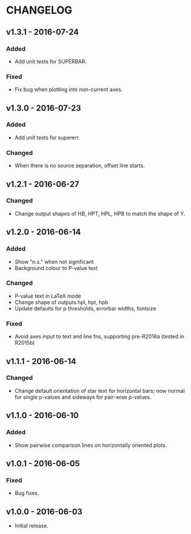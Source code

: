 CHANGELOG
=========

## v1.3.1 - 2016-07-24
### Added
- Add unit tests for SUPERBAR.
### Fixed
- Fix bug when plotting into non-current axes.

## v1.3.0 - 2016-07-23
### Added
- Add unit tests for supererr.
### Changed
- When there is no source separation, offset line starts.

## v1.2.1 - 2016-06-27
### Changed
- Change output shapes of HB, HPT, HPL, HPB to match the shape of Y.

## v1.2.0 - 2016-06-14
### Added
- Show "n.s." when not significant
- Background colour to P-value text
### Changed
- P-value text in LaTeX mode
- Change shape of outputs hpl, hpt, hpb
- Update defaults for p thresholds, errorbar widths, fontsize
### Fixed
- Avoid axes input to text and line fns, supporting pre-R2016a (tested in R2015b)

## v1.1.1 - 2016-06-14
### Changed
- Change default orientation of star text for horizontal bars; now normal for
single p-values and sideways for pair-wise p-values.

## v1.1.0 - 2016-06-10
### Added
- Show pairwise comparison lines on horizontally oriented plots.

## v1.0.1 - 2016-06-05
### Fixed
- Bug fixes.

## v1.0.0 - 2016-06-03
- Initial release.
